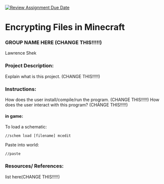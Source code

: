 [![Review Assignment Due Date](https://classroom.github.com/assets/deadline-readme-button-22041afd0340ce965d47ae6ef1cefeee28c7c493a6346c4f15d667ab976d596c.svg)](https://classroom.github.com/a/am3xLbu5)
# Encrypting Files in Minecraft 
 
### GROUP NAME HERE (CHANGE THIS!!!!!)

Lawrence Shek
       
### Project Description:

Explain what is this project. (CHANGE THIS!!!!!)
  
### Instructions:

How does the user install/compile/run the program. (CHANGE THIS!!!!!)
How does the user interact with this program? (CHANGE THIS!!!!!)

#### in game:
To load a schematic: 

`//schem load [filename] mcedit`

Paste into world:

`//paste` 

### Resources/ References:

list here(CHANGE THIS!!!!!)
